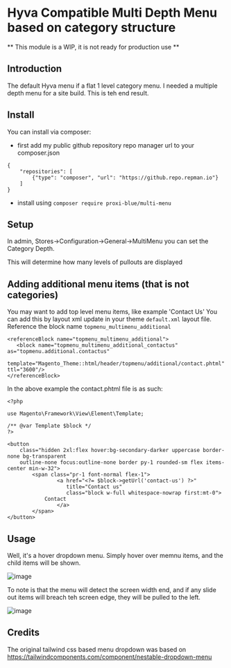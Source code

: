 # Hyva Compatible Multi Depth Menu based on category structure

** This module is a WIP, it is not ready for production use **

## Introduction

The default Hyva menu if a flat 1 level category menu. I needed a multiple depth menu for a site build.
This is teh end result.

## Install

You can install via composer:

* first add my public github repository repo manager url to your composer.json

```
{
    "repositories": [
        {"type": "composer", "url": "https://github.repo.repman.io"}
    ]
}
```

* install using ```composer require proxi-blue/multi-menu```

## Setup

In admin, Stores->Configuration->General->MultiMenu you can set the Category Depth.

This will determine how many levels of pullouts are displayed

## Adding additional menu items (that is not categories)

You may want to add top level menu items, like example 'Contact Us'
You can add this by layout xml update in your theme ```default.xml``` layout file. Reference the block name ```topmenu_multimenu_additional```

```
<referenceBlock name="topmenu_multimenu_additional">
   <block name="topmenu_multimenu_additional_contactus" as="topmenu.additional.contactus"
       template="Magento_Theme::html/header/topmenu/additional/contact.phtml" ttl="3600"/>
</referenceBlock>
```

In the above example the contact.phtml file is as such:

```
<?php

use Magento\Framework\View\Element\Template;

/** @var Template $block */
?>

<button
    class="hidden 2xl:flex hover:bg-secondary-darker uppercase border-none bg-transparent
    outline-none focus:outline-none border py-1 rounded-sm flex items-center min-w-32">
        <span class="pr-1 font-normal flex-1">
                <a href="<?= $block->getUrl('contact-us') ?>"
                   title="Contact us"
                   class="block w-full whitespace-nowrap first:mt-0">
            Contact
                </a>
        </span>
</button>
```

## Usage

Well, it's a hover dropdown menu. Simply hover over memnu items, and the child items will be shown. 

![image](https://user-images.githubusercontent.com/4994260/119622514-ce63ea80-be39-11eb-87e6-be8f6efb2455.png)

To note is that the menu will detect the screen width end, and if any slide out items will breach teh screen edge, they will be pulled to the left.

![image](https://user-images.githubusercontent.com/4994260/119622849-24d12900-be3a-11eb-8c28-5b2971edf50f.png)

## Credits

The original tailwind css based menu dropdown was based on https://tailwindcomponents.com/component/nestable-dropdown-menu

